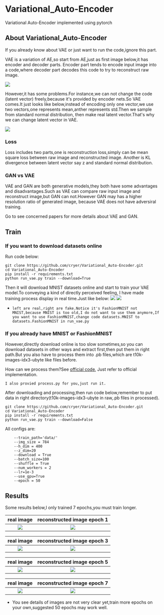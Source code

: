 # Variational_Auto-Encoder
Variational Auto-Encoder implemented using pytorch

## About Variational_Auto-Encoder

If you already know about VAE or just want to run the code,ignore this part.

VAE is a variation of AE,so start from AE,just as first image below,it has encoder and decoder parts.
Encoder part tends to encode input image into a code,where decoder part decodes this code to try to
reconstruct raw image.

![](https://github.com/cryer/Variational_Auto-Encoder/raw/master/image/4.png)

However,it has some problems.For instance,we can not change the code (latent vector) freely,because it's
provided by encoder nets.So VAE comes.It just looks like below,instead of encoding only  one vector,we use
two vectors,one represents mean,anther represents std.Then we sample from standard normal distribution,
then make real latent vector.That's why we can change latent vector in VAE.

![](https://github.com/cryer/Variational_Auto-Encoder/raw/master/image/3.png)

### Loss

Loss includes two parts,one is reconstruction loss,simply can be mean square loss between raw image and reconstructed image.
Another is KL divergence between latent vector say z and standard normal distribution.

### GAN vs VAE

VAE and GAN are both generative models,they both have some advantages and disadvantages.Such as VAE can compare
raw input image and reconstruct image,but GAN can not.However GAN may has a higher resolution ratio of generated image,
because VAE does not have adversiral training.

Go to see concerned papers for more details about VAE and GAN.

## Train

### If you want to download datasets online

Run code below:

```
git clone https://github.com/cryer/Variational_Auto-Encoder.git
cd Variational_Auto-Encoder
pip install -r requirements.txt
python run_vae.py train --download=True
```
Then it will download MNIST datasets online and start to train your VAE model.To conveying a kind of directly perceived feeling,
I have made training process display in real time.Just like below:
![](image/1.png)  ![](image/2.png) 

* `left are real,right are fake.Notice it's FashionMNIST not MNIST,because MNIST is too old,I do not want to use them anymore,If
you want to use FashionMNIST,change code datasets.MNIST to datasets.FashionMNIST in run_vae.py`

### If you already have MNIST or FashionMNIST

However,directly download online is too slow sometimes,so you can download datasets in other ways and extract first,then put them in right path.But you also have to process them into .pb files,which are t10k-images-idx3-ubyte like files before.

How can we process them?See [official code](https://github.com/pytorch/vision/blob/master/torchvision/datasets/mnist.py),
Just refer to official implementation.

`I also provied process.py for you,just run it.`

After downloading and processing,then run code below,remember to put  data in right directory(t10k-images-idx3-ubyte in raw,.pb files in  processed).
```
git clone https://github.com/cryer/Variational_Auto-Encoder.git
cd Variational_Auto-Encoder
pip install -r requirements.txt
python run_vae.py train --download=False
```
All configs are:
```
    --train_path='data/'
    --img_size = 784
    --h_dim = 400
    --z_dim=20
    --download = True
    --batch_size=100
    --shuffle = True
    --num_workers = 2
    --lr=1e-3
    --use_gpu=True
    --epoch = 50
```

## Results
Some results below,I only trained 7 epochs,you must train longer. 

|real image    | reconstructed image epoch 1|
|:-----------:|:---------------:|
|![](image/real_images.png)|![](image/reconst_images_1.png)|


|real image    | reconstructed image epoch 3|
|:-----------:|:---------------:|
|![](image/real_images.png)|![](image/reconst_images_3.png)|

|real image    | reconstructed image epoch 5|
|:-----------:|:---------------:|
|![](image/real_images.png)|![](image/reconst_images_5.png)|

|real image    | reconstructed image epoch 7|
|:-----------:|:---------------:|
|![](image/real_images.png)|![](image/reconst_images_7.png)|

* You see details of images are not very clear yet,train more epochs on your own,suggested 50 epochs may work well.
